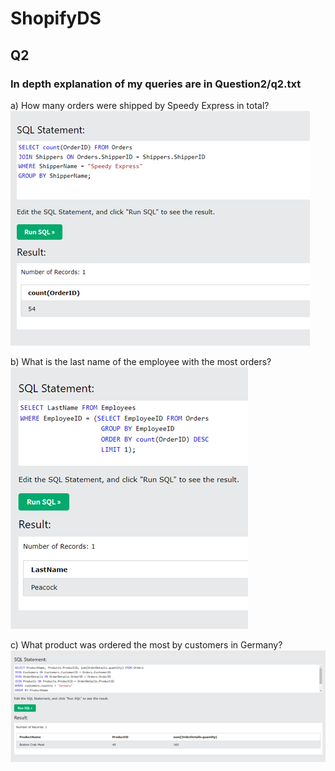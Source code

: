 # ShopifyDS

## Q2  
### In depth explanation of my queries are in Question2/q2.txt  
a) How many orders were shipped by Speedy Express in total?  
![a answer](/Question2/a.png)
  
b) What is the last name of the employee with the most orders?  
![b answer](/Question2/b.png)
  
c) What product was ordered the most by customers in Germany?  
![c answer](/Question2/c.png)
